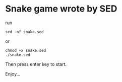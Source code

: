 Snake game wrote by SED
=======================

run

    sed -nf snake.sed

or

    chmod +x snake.sed
    ./snake.sed

Then press enter key to start.

Enjoy...
